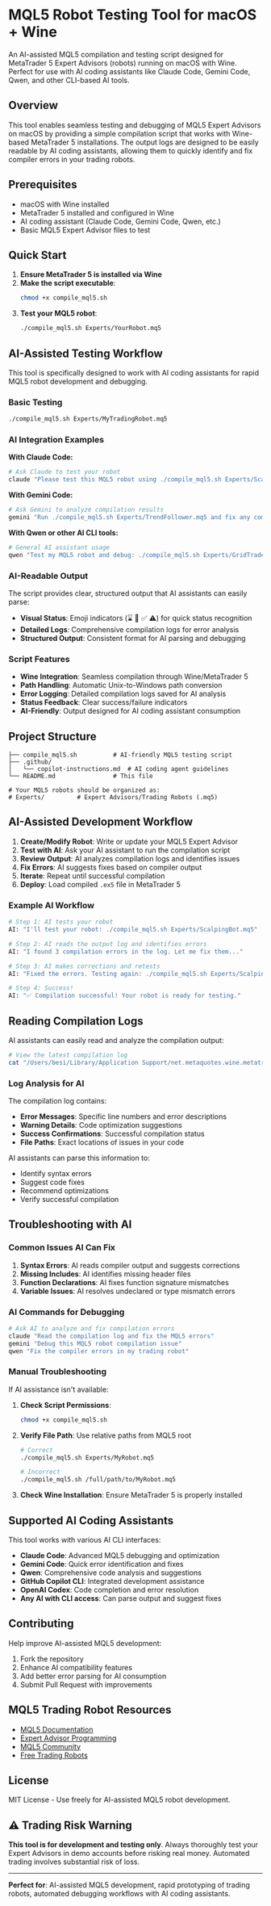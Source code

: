 # MQL5 Robot Testing Tool for macOS + Wine

An AI-assisted MQL5 compilation and testing script designed for MetaTrader 5 Expert Advisors (robots) running on macOS with Wine. Perfect for use with AI coding assistants like Claude Code, Gemini Code, Qwen, and other CLI-based AI tools.

## Overview

This tool enables seamless testing and debugging of MQL5 Expert Advisors on macOS by providing a simple compilation script that works with Wine-based MetaTrader 5 installations. The output logs are designed to be easily readable by AI coding assistants, allowing them to quickly identify and fix compiler errors in your trading robots.

## Prerequisites

- macOS with Wine installed
- MetaTrader 5 installed and configured in Wine
- AI coding assistant (Claude Code, Gemini Code, Qwen, etc.)
- Basic MQL5 Expert Advisor files to test

## Quick Start

1. **Ensure MetaTrader 5 is installed via Wine**
2. **Make the script executable**:
   ```bash
   chmod +x compile_mql5.sh
   ```
3. **Test your MQL5 robot**:
   ```bash
   ./compile_mql5.sh Experts/YourRobot.mq5
   ```

## AI-Assisted Testing Workflow

This tool is specifically designed to work with AI coding assistants for rapid MQL5 robot development and debugging.

### Basic Testing
```bash
./compile_mql5.sh Experts/MyTradingRobot.mq5
```

### AI Integration Examples

**With Claude Code:**
```bash
# Ask Claude to test your robot
claude "Please test this MQL5 robot using ./compile_mql5.sh Experts/ScalpingBot.mq5"
```

**With Gemini Code:**
```bash
# Ask Gemini to analyze compilation results
gemini "Run ./compile_mql5.sh Experts/TrendFollower.mq5 and fix any compiler errors"
```

**With Qwen or other AI CLI tools:**
```bash
# General AI assistant usage
qwen "Test my MQL5 robot and debug: ./compile_mql5.sh Experts/GridTrader.mq5"
```

### AI-Readable Output

The script provides clear, structured output that AI assistants can easily parse:

- **Visual Status**: Emoji indicators (⌛ 🍷 ✅ ⚠️) for quick status recognition
- **Detailed Logs**: Comprehensive compilation logs for error analysis
- **Structured Output**: Consistent format for AI parsing and debugging

### Script Features

- **Wine Integration**: Seamless compilation through Wine/MetaTrader 5
- **Path Handling**: Automatic Unix-to-Windows path conversion
- **Error Logging**: Detailed compilation logs saved for AI analysis
- **Status Feedback**: Clear success/failure indicators
- **AI-Friendly**: Output designed for AI coding assistant consumption

## Project Structure

```
├── compile_mql5.sh          # AI-friendly MQL5 testing script
├── .github/
│   └── copilot-instructions.md  # AI coding agent guidelines
└── README.md                # This file

# Your MQL5 robots should be organized as:
# Experts/         # Expert Advisors/Trading Robots (.mq5)
```

## AI-Assisted Development Workflow

1. **Create/Modify Robot**: Write or update your MQL5 Expert Advisor
2. **Test with AI**: Ask your AI assistant to run the compilation script
3. **Review Output**: AI analyzes compilation logs and identifies issues
4. **Fix Errors**: AI suggests fixes based on compiler output
5. **Iterate**: Repeat until successful compilation
6. **Deploy**: Load compiled `.ex5` file in MetaTrader 5

### Example AI Workflow

```bash
# Step 1: AI tests your robot
AI: "I'll test your robot: ./compile_mql5.sh Experts/ScalpingBot.mq5"

# Step 2: AI reads the output log and identifies errors
AI: "I found 3 compilation errors in the log. Let me fix them..."

# Step 3: AI makes corrections and retests
AI: "Fixed the errors. Testing again: ./compile_mql5.sh Experts/ScalpingBot.mq5"

# Step 4: Success!
AI: "✅ Compilation successful! Your robot is ready for testing."
```

## Reading Compilation Logs

AI assistants can easily read and analyze the compilation output:

```bash
# View the latest compilation log
cat "/Users/besi/Library/Application Support/net.metaquotes.wine.metatrader5/drive_c/MT5/MQL5/winepath_compilation.log"
```

### Log Analysis for AI

The compilation log contains:
- **Error Messages**: Specific line numbers and error descriptions
- **Warning Details**: Code optimization suggestions
- **Success Confirmations**: Successful compilation status
- **File Paths**: Exact locations of issues in your code

AI assistants can parse this information to:
- Identify syntax errors
- Suggest code fixes
- Recommend optimizations
- Verify successful compilation

## Troubleshooting with AI

### Common Issues AI Can Fix

1. **Syntax Errors**: AI reads compiler output and suggests corrections
2. **Missing Includes**: AI identifies missing header files
3. **Function Declarations**: AI fixes function signature mismatches
4. **Variable Issues**: AI resolves undeclared or type mismatch errors

### AI Commands for Debugging

```bash
# Ask AI to analyze and fix compilation errors
claude "Read the compilation log and fix the MQL5 errors"
gemini "Debug this MQL5 robot compilation issue"
qwen "Fix the compiler errors in my trading robot"
```

### Manual Troubleshooting

If AI assistance isn't available:

1. **Check Script Permissions**:
   ```bash
   chmod +x compile_mql5.sh
   ```

2. **Verify File Path**: Use relative paths from MQL5 root
   ```bash
   # Correct
   ./compile_mql5.sh Experts/MyRobot.mq5
   
   # Incorrect
   ./compile_mql5.sh /full/path/to/MyRobot.mq5
   ```

3. **Check Wine Installation**: Ensure MetaTrader 5 is properly installed

## Supported AI Coding Assistants

This tool works with various AI CLI interfaces:

- **Claude Code**: Advanced MQL5 debugging and optimization
- **Gemini Code**: Quick error identification and fixes
- **Qwen**: Comprehensive code analysis and suggestions
- **GitHub Copilot CLI**: Integrated development assistance
- **OpenAI Codex**: Code completion and error resolution
- **Any AI with CLI access**: Can parse output and suggest fixes

## Contributing

Help improve AI-assisted MQL5 development:

1. Fork the repository
2. Enhance AI compatibility features
3. Add better error parsing for AI consumption
4. Submit Pull Request with improvements

## MQL5 Trading Robot Resources

- [MQL5 Documentation](https://www.mql5.com/en/docs)
- [Expert Advisor Programming](https://www.mql5.com/en/articles/experts)
- [MQL5 Community](https://www.mql5.com/en/forum)
- [Free Trading Robots](https://www.mql5.com/en/code/ea)

## License

MIT License - Use freely for AI-assisted MQL5 robot development.

## ⚠️ Trading Risk Warning

**This tool is for development and testing only**. Always thoroughly test your Expert Advisors in demo accounts before risking real money. Automated trading involves substantial risk of loss.

---

**Perfect for**: AI-assisted MQL5 development, rapid prototyping of trading robots, automated debugging workflows with AI coding assistants.
